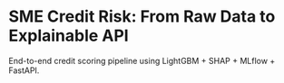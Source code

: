 # SME Credit Risk: From Raw Data to Explainable API

End-to-end credit scoring pipeline using LightGBM + SHAP + MLflow + FastAPI.

